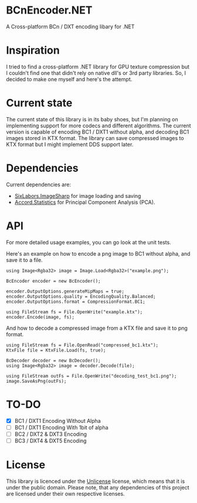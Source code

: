 # BCnEncoder.NET
A Cross-platform BCn / DXT encoding libary for .NET

# Inspiration
I tried to find a cross-platform .NET library for GPU texture compression but 
I couldn't find one that didn't rely on native dll's or 3rd party libraries.
So, I decided to make one myself and here's the attempt.

# Current state
The current state of this library is in its baby shoes, but I'm planning on implementing support for more codecs and 
different algorithms. The current version is capable of encoding BC1 / DXT1 without alpha, and decoding BC1 images stored in KTX format.
The library can save compressed images to KTX format but I might implement DDS support later.

# Dependencies
Current dependencies are:
* [SixLabors.ImageSharp](https://github.com/SixLabors/ImageSharp) for image loading and saving
* [Accord.Statistics](http://accord-framework.net/) for Principal Component Analysis (PCA).

# API
For more detailed usage examples, you can go look at the unit tests. 

Here's an example on how to encode a png image to BC1 without alpha, and save it to a file.
```CSharp
using Image<Rgba32> image = Image.Load<Rgba32>("example.png");

BcEncoder encoder = new BcEncoder();

encoder.OutputOptions.generateMipMaps = true;
encoder.OutputOptions.quality = EncodingQuality.Balanced;
encoder.OutputOptions.format = CompressionFormat.BC1;

using FileStream fs = File.OpenWrite("example.ktx");
encoder.Encode(image, fs);
```

And how to decode a compressed image from a KTX file and save it to png format.
```CSharp
using FileStream fs = File.OpenRead("compressed_bc1.ktx");
KtxFile file = KtxFile.Load(fs, true);

BcDecoder decoder = new BcDecoder();
using Image<Rgba32> image = decoder.Decode(file);

using FileStream outFs = File.OpenWrite("decoding_test_bc1.png");
image.SaveAsPng(outFs);
```

# TO-DO

- [x] BC1 / DXT1 Encoding Without Alpha
- [ ] BC1 / DXT1 Encoding With 1bit of alpha
- [ ] BC2 / DXT2 & DXT3 Encoding
- [ ] BC3 / DXT4 & DXT5 Encoding

# License
This library is licenced under the [Unlicense](https://unlicense.org/) license, which means that it is under the public domain. 
Please note, that any dependencies of this project are licensed under their own respective licenses.
